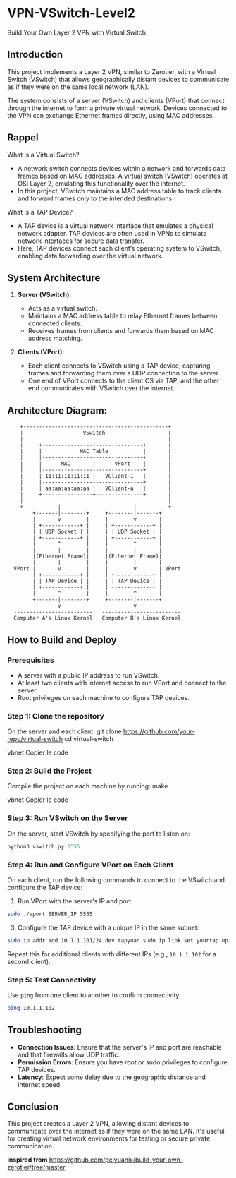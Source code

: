 # VPN-VSwitch-Level2

Build Your Own Layer 2 VPN with Virtual Switch

Introduction
------------
This project implements a Layer 2 VPN, similar to Zerotier, with a Virtual Switch (VSwitch) that allows geographically distant devices to communicate as if they were on the same local network (LAN).

The system consists of a server (VSwitch) and clients (VPort) that connect through the internet to form a private virtual network. Devices connected to the VPN can exchange Ethernet frames directly, using MAC addresses.

Rappel
--------------------
What is a Virtual Switch?
- A network switch connects devices within a network and forwards data frames based on MAC addresses. A virtual switch (VSwitch) operates at OSI Layer 2, emulating this functionality over the internet.
- In this project, VSwitch maintains a MAC address table to track clients and forward frames only to the intended destinations.

What is a TAP Device?
- A TAP device is a virtual network interface that emulates a physical network adapter. TAP devices are often used in VPNs to simulate network interfaces for secure data transfer.
- Here, TAP devices connect each client’s operating system to VSwitch, enabling data forwarding over the virtual network.

System Architecture
-------------------
1. **Server (VSwitch)**:
   - Acts as a virtual switch.
   - Maintains a MAC address table to relay Ethernet frames between connected clients.
   - Receives frames from clients and forwards them based on MAC address matching.
   
2. **Clients (VPort)**:
   - Each client connects to VSwitch using a TAP device, capturing frames and forwarding them over a UDP connection to the server.
   - One end of VPort connects to the client OS via TAP, and the other end communicates with VSwitch over the internet.

Architecture Diagram:
---------------------
```
    +----------------------------------------------+
    |                   VSwitch                    |
    |                                              |
    |     +----------------+---------------+       |
    |     |            MAC Table           |       |
    |     |--------------------------------+       |
    |     |      MAC       |      VPort    |       |
    |     |--------------------------------+       |
    |     | 11:11:11:11:11 |   VClient-1   |       |
    |     |--------------------------------+       |
    |     | aa:aa:aa:aa:aa |   VClient-a   |       |
    |     +----------------+---------------+       |
    |                                              |
    +-----------|-----------------------|----------+
        +-------|--------+     +--------|-------+
        |       v        |     |        v       |
        | +------------+ |     | +------------+ |
        | | UDP Socket | |     | | UDP Socket | |
        | +------------+ |     | +------------+ |
        |       ^        |     |        ^       |
        |       |        |     |        |       |
        |(Ethernet Frame)|     |(Ethernet Frame)|
        |       |        |     |        |       |
  VPort |       v        |     |        v       | VPort
        | +------------+ |     | +------------+ |
        | | TAP Device | |     | | TAP Device | |
        | +------------+ |     | +------------+ |
        |       ^        |     |        ^       |
        +-------|--------+     +--------|-------+
                v                       v
  -------------------------   -------------------------
  Computer A's Linux Kernel   Computer B's Linux Kernel
```

How to Build and Deploy
-----------------------
### Prerequisites
- A server with a public IP address to run VSwitch.
- At least two clients with internet access to run VPort and connect to the server.
- Root privileges on each machine to configure TAP devices.

### Step 1: Clone the repository
On the server and each client:
git clone https://github.com/your-repo/virtual-switch cd virtual-switch

vbnet
Copier le code

### Step 2: Build the Project
Compile the project on each machine by running:
make

vbnet
Copier le code

### Step 3: Run VSwitch on the Server
On the server, start VSwitch by specifying the port to listen on:
```python
python3 vswitch.py 5555
```

### Step 4: Run and Configure VPort on Each Client
On each client, run the following commands to connect to the VSwitch and configure the TAP device:

1. Run VPort with the server's IP and port:
```bash
sudo ./vport SERVER_IP 5555
```

3. Configure the TAP device with a unique IP in the same subnet:
```bash
sudo ip addr add 10.1.1.101/24 dev tapyuan sudo ip link set yourtap up
```

Repeat this for additional clients with different IPs (e.g., `10.1.1.102` for a second client).

### Step 5: Test Connectivity
Use `ping` from one client to another to confirm connectivity:
```bash
ping 10.1.1.102
```

Troubleshooting
-----------------------
- **Connection Issues**: Ensure that the server's IP and port are reachable and that firewalls allow UDP traffic.
- **Permission Errors**: Ensure you have root or sudo privileges to configure TAP devices.
- **Latency**: Expect some delay due to the geographic distance and internet speed.

Conclusion
----------
This project creates a Layer 2 VPN, allowing distant devices to communicate over the internet as if they were on the same LAN. It's useful for creating virtual network environments for testing or secure private communication.

**inspired from** https://github.com/peiyuanix/build-your-own-zerotier/tree/master
